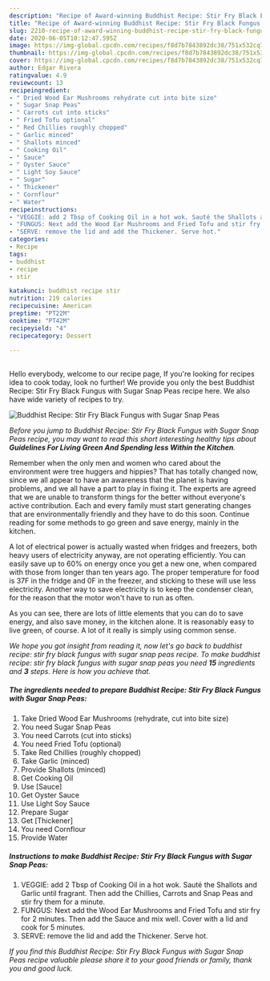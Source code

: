 ```yaml
---
description: "Recipe of Award-winning Buddhist Recipe: Stir Fry Black Fungus with Sugar Snap Peas"
title: "Recipe of Award-winning Buddhist Recipe: Stir Fry Black Fungus with Sugar Snap Peas"
slug: 2210-recipe-of-award-winning-buddhist-recipe-stir-fry-black-fungus-with-sugar-snap-peas
date: 2020-06-05T10:12:47.595Z
image: https://img-global.cpcdn.com/recipes/f8d7b7843892dc38/751x532cq70/buddhist-recipe-stir-fry-black-fungus-with-sugar-snap-peas-recipe-main-photo.jpg
thumbnail: https://img-global.cpcdn.com/recipes/f8d7b7843892dc38/751x532cq70/buddhist-recipe-stir-fry-black-fungus-with-sugar-snap-peas-recipe-main-photo.jpg
cover: https://img-global.cpcdn.com/recipes/f8d7b7843892dc38/751x532cq70/buddhist-recipe-stir-fry-black-fungus-with-sugar-snap-peas-recipe-main-photo.jpg
author: Edgar Rivera
ratingvalue: 4.9
reviewcount: 13
recipeingredient:
- " Dried Wood Ear Mushrooms rehydrate cut into bite size"
- " Sugar Snap Peas"
- " Carrots cut into sticks"
- " Fried Tofu optional"
- " Red Chillies roughly chopped"
- " Garlic minced"
- " Shallots minced"
- " Cooking Oil"
- " Sauce"
- " Oyster Sauce"
- " Light Soy Sauce"
- " Sugar"
- " Thickener"
- " Cornflour"
- " Water"
recipeinstructions:
- "VEGGIE: add 2 Tbsp of Cooking Oil in a hot wok. Sauté the Shallots and Garlic until fragrant. Then add the Chillies, Carrots and Snap Peas and stir fry them for a minute."
- "FUNGUS: Next add the Wood Ear Mushrooms and Fried Tofu and stir fry for 2 minutes. Then add the Sauce and mix well. Cover with a lid and cook for 5 minutes."
- "SERVE: remove the lid and add the Thickener. Serve hot."
categories:
- Recipe
tags:
- buddhist
- recipe
- stir

katakunci: buddhist recipe stir 
nutrition: 219 calories
recipecuisine: American
preptime: "PT22M"
cooktime: "PT42M"
recipeyield: "4"
recipecategory: Dessert

---
```

<br>
Hello everybody, welcome to our recipe page, If you're looking for recipes idea to cook today, look no further! We provide you only the best Buddhist Recipe: Stir Fry Black Fungus with Sugar Snap Peas recipe here. We also have wide variety of recipes to try.
<br>


![Buddhist Recipe: Stir Fry Black Fungus with Sugar Snap Peas](https://img-global.cpcdn.com/recipes/f8d7b7843892dc38/751x532cq70/buddhist-recipe-stir-fry-black-fungus-with-sugar-snap-peas-recipe-main-photo.jpg)

<i>Before you jump to Buddhist Recipe: Stir Fry Black Fungus with Sugar Snap Peas recipe, you may want to read this short interesting healthy tips about 
<strong>Guidelines For Living Green And Spending less Within the Kitchen</strong>.</i>
</br>

Remember when the only men and women who cared about the environment were tree huggers and hippies? That has totally changed now, since we all appear to have an awareness that the planet is having problems, and we all have a part to play in fixing it. The experts are agreed that we are unable to transform things for the better without everyone's active contribution. Each and every family must start generating changes that are environmentally friendly and they have to do this soon. Continue reading for some methods to go green and save energy, mainly in the kitchen.

A lot of electrical power is actually wasted when fridges and freezers, both heavy users of electricity anyway, are not operating efficiently. You can easily save up to 60% on energy once you get a new one, when compared with those from longer than ten years ago. The proper temperature for food is 37F in the fridge and 0F in the freezer, and sticking to these will use less electricity. Another way to save electricity is to keep the condenser clean, for the reason that the motor won't have to run as often.

As you can see, there are lots of little elements that you can do to save energy, and also save money, in the kitchen alone. It is reasonably easy to live green, of course. A lot of it really is simply using common sense.


<i>We hope you got insight from reading it, now let's go back to buddhist recipe: stir fry black fungus with sugar snap peas recipe. To make buddhist recipe: stir fry black fungus with sugar snap peas you need <strong>15</strong> ingredients and <strong>3</strong> steps. Here is how you achieve that.
</i>

##### The ingredients needed to prepare Buddhist Recipe: Stir Fry Black Fungus with Sugar Snap Peas:

1. Take  Dried Wood Ear Mushrooms (rehydrate, cut into bite size)
1. You need  Sugar Snap Peas
1. You need  Carrots (cut into sticks)
1. You need  Fried Tofu (optional)
1. Take  Red Chillies (roughly chopped)
1. Take  Garlic (minced)
1. Provide  Shallots (minced)
1. Get  Cooking Oil
1. Use  [Sauce]
1. Get  Oyster Sauce
1. Use  Light Soy Sauce
1. Prepare  Sugar
1. Get  [Thickener]
1. You need  Cornflour
1. Provide  Water


##### Instructions to make Buddhist Recipe: Stir Fry Black Fungus with Sugar Snap Peas:

1. VEGGIE: add 2 Tbsp of Cooking Oil in a hot wok. Sauté the Shallots and Garlic until fragrant. Then add the Chillies, Carrots and Snap Peas and stir fry them for a minute.
1. FUNGUS: Next add the Wood Ear Mushrooms and Fried Tofu and stir fry for 2 minutes. Then add the Sauce and mix well. Cover with a lid and cook for 5 minutes.
1. SERVE: remove the lid and add the Thickener. Serve hot.


<i>If you find this Buddhist Recipe: Stir Fry Black Fungus with Sugar Snap Peas recipe valuable please share it to your good friends or family, thank you and good luck.</i>
